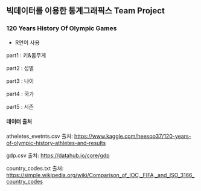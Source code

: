 ## 빅데이터를 이용한 통계그래픽스 Team Project
### 120 Years History Of Olympic Games

- R언어 사용

part1 : 키&몸무게

part2 : 성별

part3 : 나이

part4 : 국가

part5 : 시즌


#### 데이터 출처
atheletes_evetnts.csv 출처: https://www.kaggle.com/heesoo37/120-years-of-olympic-history-athletes-and-results

gdp.csv 출처: https://datahub.io/core/gdp

country_codes.txt 출처: https://simple.wikipedia.org/wiki/Comparison_of_IOC,_FIFA,_and_ISO_3166_country_codes

